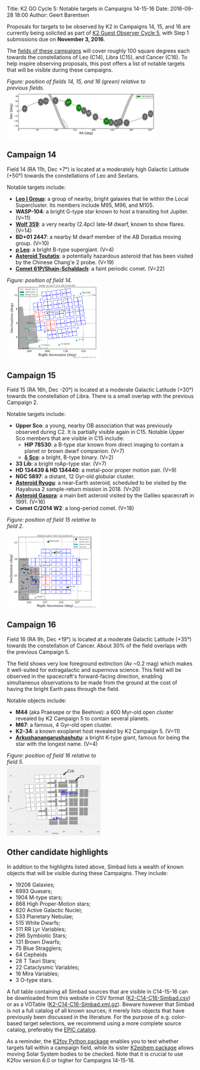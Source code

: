 Title: K2 GO Cycle 5: Notable targets in Campaigns 14-15-16
Date: 2016-09-28 18:00
Author: Geert Barentsen

Proposals for targets to be observed by K2 in Campaigns 14, 15, and 16
are currently being solicited as part of [K2 Guest Observer Cycle 5](k2-proposing-targets.html),
with Step 1 submissions due on **November 3, 2016**.

The [fields of these campaigns](k2-fields.html) 
will cover roughly 100 square degrees each towards the
constellations of Leo (C14), Libra (C15), and Cancer (C16).
To help inspire observing proposals,
this post offers a list of notable targets that will be visible
during these campaigns.

<div class="thumbnail" style="width: 80%">
<div class="caption">
<i>Figure: position of fields 14, 15, and 16 (green) relative to previous fields.</i>
</div>
<a href="k2-fields.html">
<img alt="Figure: position of fields 14, 15, and 16 (green) relative to previous fields." class="img-responsive" src="images/k2/footprint-all-campaigns.png"/></a>
</div>


## Campaign 14

Field 14 (RA 11h, Dec +7°) is located at a moderately high Galactic Latitude (+50°)
towards the constellations of Leo and Sextans.

Notable targets include:

* **[Leo I Group](https://en.wikipedia.org/wiki/M96_Group)**: a group of nearby, bright galaxies that lie within the Local Supercluster. Its members include M95, M96, and M105.
* **WASP-104**: a bright G-type star known to host a transiting hot Jupiter. (V=11)
* **[Wolf 359](https://en.wikipedia.org/wiki/Wolf_359)**: a very nearby (2.4pc) late-M dwarf, known to show flares. (V=14)
* **BD+01 2447**: a nearby M dwarf member of the AB Doradus moving group. (V=10)
* **[ρ Leo](https://en.wikipedia.org/wiki/Rho_Leonis)**: a bright B-type supergiant. (V=4)
* **[Asteroid Toutatis](https://en.wikipedia.org/wiki/4179_Toutatis)**: a potentially hazardous asteroid that has been visited by the Chinese Chang'e 2 probe. (V=19)
* **[Comet 61P/Shajn-Schaldach](https://en.wikipedia.org/wiki/61P/Shajn%E2%80%93Schaldach)**: a faint periodic comet. (V=22)

<div class="thumbnail" style="width: 50%">
<div class="caption">
<i>Figure: position of field 14.</i>
</div>
<a href="images/campaign_selected/field14-final.png">
<img alt="Figure: position of field 14." class="img-responsive" src="images/campaign_selected/field14-final.png"/></a>
</div>


## Campaign 15

Field 15 (RA 16h, Dec -20°) is located at a moderate Galactic Latitude (+30°)
towards the constellation of Libra.  There is a small overlap with the previous Campaign 2.

Notable targets include:

* **Upper Sco**: a young, nearby OB association that was previously observed during C2. It is partially visible again in C15. Notable Upper Sco members that are visible in C15 include:
    - **HIP 78530**: a B-type star known from direct imaging to contain a planet or brown dwarf companion. (V=7)
    - **[δ Sco](https://en.wikipedia.org/wiki/Delta_Scorpii)**: a bright, B-type binary. (V=2)
* **33 Lib**: a bright roAp-type star. (V=7)
* **HD 134439 &amp; HD 134440**: a metal-poor proper motion pair. (V=9)
* **NGC 5897**: a distant, 12 Gyr-old globular cluster.
* **[Asteroid Ryugu](https://en.wikipedia.org/wiki/162173_Ryugu)**: a near-Earth asteroid, scheduled to be visited by the Hayabusa 2 sample-return mission in 2018. (V=20)
* **[Asteroid Gaspra](https://en.wikipedia.org/wiki/951_Gaspra)**: a main belt asteroid visited by the Galileo spacecraft in 1991. (V=16)
* **Comet C/2014 W2**: a long-period comet. (V=18)

<div class="thumbnail" style="width: 50%">
<div class="caption">
<i>Figure: position of field 15 relative to field 2.</i>
</div>
<a href="images/campaign_selected/field15-final.png">
<img alt="Figure: position of field 15 relative to field 2." class="img-responsive" src="images/campaign_selected/field15-final.png"/></a>
</div>


## Campaign 16


Field 16 (RA 9h, Dec +19°) is located at a moderate Galactic Latitude (+35°)
towards the constellation of Cancer. About 30% of the field overlaps with the previous Campaign 5.

The field shows very low foreground extinction (Av ~0.2 mag) 
which makes it well-suited for extragalactic and supernova science.
This field will be observed in the spacecraft's forward-facing direction, enabling simultaneous observations to be made from the ground 
at the cost of having the bright Earth pass through the field.

Notable objects include:

* **M44** (aka Praesepe or the Beehive): a 600 Myr-old open cluster revealed by K2 Campaign 5 to contain several planets.
* **M67**: a famous, 4 Gyr-old open cluster.
* **K2-34**: a known exoplanet host revealed by K2 Campaign 5. (V=11)
* **[Arkushanangarushashutu](https://en.wikipedia.org/wiki/Delta_Cancri)**: a bright K-type giant, famous for being the star with the longest name. (V=4)

<div class="thumbnail" style="width: 50%">
<div class="caption">
<i>Figure: position of field 16 relative to field 5.</i>
</div>
<a href="images/new-c16-field.png">
<img alt="Figure: position of field 16 relative to field 5." class="img-responsive" src="images/new-c16-field.png"/></a>
</div>


## Other candidate highlights

In addition to the highlights listed above, Simbad lists a wealth of known objects that will be visible during these Campaigns. They include:

* 19208 Galaxies;
* 6993 Quasars;
* 1904 M-type stars;
* 868 High Proper-Motion stars;
* 820 Active Galactic Nuclei;
* 533 Planetary Nebulae;
* 515 White Dwarfs;
* 511 RR Lyr Variables;
* 296 Symbiotic Stars;
* 131 Brown Dwarfs;
* 75 Blue Stragglers;
* 64 Cepheids
* 28 T Tauri Stars;
* 22 Cataclysmic Variables;
* 16 Mira Variables;
* 3 O-type stars.

A full table containing all Simbad sources that are visible in C14-15-16
can be downloaded from this website in CSV format ([K2-C14-C16-Simbad.csv](https://raw.githubusercontent.com/KeplerGO/K2FootprintFiles/master/simbad/K2-C14-C16-Simbad.csv)) or as a VOTable ([K2-C14-C16-Simbad.xml.gz](https://github.com/KeplerGO/K2FootprintFiles/raw/master/simbad/K2-C14-C16-Simbad.xml.gz)). Beware however that Simbad is not a full catalog of all known sources; it merely lists objects that have previously been discussed in the literature.
For the purpose of e.g. color-based target selections,
we recommend using a more complete source catalog, preferably the [EPIC catalog](https://archive.stsci.edu/k2/epic/search.php).

As a reminder, the [K2fov Python package](software.html#k2fov) enables you to test whether targets fall within a campaign field,
while its sister [K2ephem package](software.html#k2ephem)
allows moving Solar System bodies to be checked.
Note that it is crucial to use K2fov version 6.0 or higher for Campaigns 14-15-16.
